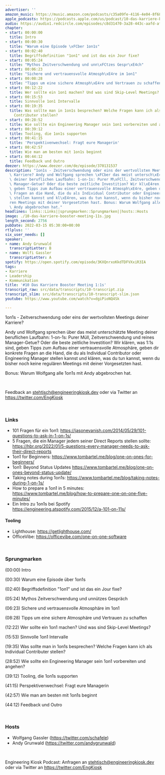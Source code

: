 ```yaml
---
advertiser: ''
amazon_music: https://music.amazon.com/podcasts/c35a09fe-4116-4e04-8f68-77d61b112e46/episodes/8d90437c-e8a1-48a8-9ee3-d1c29b6d6153/engineering-kiosk-10-das-karriere-booster-meeting-1-1s
apple_podcasts: https://podcasts.apple.com/us/podcast/10-das-karriere-booster-meeting-1-1s/id1603082924?i=1000554051253
audio: https://audio1.redcircle.com/episodes/c8d31470-3a28-443c-aafd-af96625f4146/stream.mp3
chapter:
- start: 00:00:00
  title: Intro
- start: 00:00:30
  title: "Warum eine Episode \xFCber 1on1s"
- start: 00:02:40
  title: Begriffsdefinition "1on1" und ist das ein Jour fixe?
- start: 00:05:24
  title: "Mythos Zeitverschwendung und unn\xFCtzes Gespr\xE4ch"
- start: 00:06:23
  title: "Sichere und vertrauensvolle Atmosph\xE4re im 1on1"
- start: 00:08:28
  title: "Tipps um eine sichere Atmosph\xE4re und Vertrauen zu schaffen"
- start: 00:12:22
  title: Wer sollte ein 1on1 machen? Und was sind Skip-Level Meetings?
- start: 00:15:53
  title: Sinnvolle 1on1 Intervalle
- start: 00:19:35
  title: Was sollte man in 1on1s besprechen? Welche Fragen kann ich als Individual
    Contributer stellen?
- start: 00:28:52
  title: Wie sollte ein Engineering Manager sein 1on1 vorbereiten und angehen?
- start: 00:39:12
  title: Tooling, die 1on1s supporten
- start: 00:41:15
  title: 'Perspektivenwechsel: Fragt eure Managerin'
- start: 00:42:57
  title: Wie man am besten mit 1on1s beginnt
- start: 00:44:12
  title: Feedback und Outro
deezer: https://www.deezer.com/de/episode/370131537
description: "1on1s - Zeitverschwendung oder eins der wertvollsten Meetings deiner\
  \ Karriere? Andy und Wolfgang sprechen \xFCber das meist untersch\xE4tzte Meeting\
  \ deiner beruflichen Laufbahn: 1-on-1s: Purer M\xFCll, Zeitverschwendung und reines\
  \ Manager-Getue? Oder die beste zeitliche Investition? Wir kl\xE4ren, was 1:1s sind,\
  \ geben Tipps zum Aufbau einer vertrauensvolle Atmosph\xE4re, geben dir konkrete\
  \ Fragen an die Hand, die du als Individual Contributor oder Engineering Manager\
  \ stellen kannst und kl\xE4ren, was du tun kannst, wenn du bisher noch keine regul\xE4\
  ren Meetings mit deiner Vorgesetzten hast. Bonus: Warum Wolfgang alle 1on1s mit\
  \ Andy abgebrochen hat."
headlines: links::Links||sprungmarken::Sprungmarken||hosts::Hosts
image: ./10-das-karriere-booster-meeting-11s.jpg
length_second: 2756
pubDate: 2022-03-15 05:30:00+00:00
rtlplus: ''
six_user_needs: []
speaker:
- name: Andy Grunwald
  transcriptLetter: B
- name: Wolfi Gassler
  transcriptLetter: A
spotify: https://open.spotify.com/episode/3KXQnrxoKkdTDFVXxiR3IA
tags:
- Karriere
- Leadership
- Kommunikation
title: '#10 Das Karriere Booster Meeting 1:1s'
transcript_raw: src/data/transcripts/10-transcript.zip
transcript_slim: src/data/transcripts/10-transcript-slim.json
youtube: https://www.youtube.com/watch?v=dgiPioNQ4Sk

---
```

<p>1on1s - Zeitverschwendung oder eins der wertvollsten Meetings deiner Karriere?</p><p>Andy und Wolfgang sprechen über das meist unterschätzte Meeting deiner beruflichen Laufbahn: 1-on-1s: Purer Müll, Zeitverschwendung und reines Manager-Getue? Oder die beste zeitliche Investition? Wir klären, was 1:1s sind, geben Tipps zum Aufbau einer vertrauensvolle Atmosphäre, geben dir konkrete Fragen an die Hand, die du als Individual Contributor oder Engineering Manager stellen kannst und klären, was du tun kannst, wenn du bisher noch keine regulären Meetings mit deiner Vorgesetzten hast.</p><p>Bonus: Warum Wolfgang alle 1on1s mit Andy abgebrochen hat.</p><p><br></p><p>Feedback an <a href="mailto:stehtisch@engineeringkiosk.dev" rel="nofollow">stehtisch@engineeringkiosk.dev</a> oder via Twitter an <a href="https://twitter.com/EngKiosk" rel="nofollow">https://twitter.com/EngKiosk</a></p><p><br></p><h3 id="links">Links</h3><ul><li>101 Fragen für ein 1on1: <a href="https://jasonevanish.com/2014/05/29/101-questions-to-ask-in-1-on-1s/" rel="nofollow">https://jasonevanish.com/2014/05/29/101-questions-to-ask-in-1-on-1s/</a></li><li>5 Fragen, die ein Manager jedem seiner Direct Reports stellen sollte: <a href="https://hbr.org/2022/01/5-questions-every-manager-needs-to-ask-their-direct-reports" rel="nofollow">https://hbr.org/2022/01/5-questions-every-manager-needs-to-ask-their-direct-reports</a></li><li>1on1 for Beginners: <a href="https://www.tombartel.me/blog/one-on-ones-for-beginners/" rel="nofollow">https://www.tombartel.me/blog/one-on-ones-for-beginners/</a></li><li>1on1: Beyond Status Updates <a href="https://www.tombartel.me/blog/one-on-ones-beyond-status-update/" rel="nofollow">https://www.tombartel.me/blog/one-on-ones-beyond-status-update/</a></li><li>Taking notes during 1on1s: <a href="https://www.tombartel.me/blog/taking-notes-during-1-on-1s/" rel="nofollow">https://www.tombartel.me/blog/taking-notes-during-1-on-1s/</a></li><li>How to prepare a 1on1 in 5 minutes: <a href="https://www.tombartel.me/blog/how-to-prepare-one-on-one-five-minutes/" rel="nofollow">https://www.tombartel.me/blog/how-to-prepare-one-on-one-five-minutes/</a></li><li>Ein Intro zu 1on1s bei Spotify <a href="https://engineering.atspotify.com/2015/12/a-101-on-11s/" rel="nofollow">https://engineering.atspotify.com/2015/12/a-101-on-11s/</a> </li></ul><h4>Tooling</h4><ul><li>Lighthouse: <a href="https://getlighthouse.com/" rel="nofollow">https://getlighthouse.com/</a></li><li>OfficeVibe: <a href="https://officevibe.com/one-on-one-software" rel="nofollow">https://officevibe.com/one-on-one-software</a></li></ul><p><br></p><h3 id="sprungmarken">Sprungmarken</h3><p>(00:00) Intro</p><p>(00:30) Warum eine Episode über 1on1s</p><p>(02:40) Begriffsdefinition &#34;1on1&#34; und ist das ein Jour fixe?</p><p>(05:24) Mythos Zeitverschwendung und unnützes Gespräch</p><p>(06:23) Sichere und vertrauensvolle Atmosphäre im 1on1</p><p>(08:28) Tipps um eine sichere Atmosphäre und Vertrauen zu schaffen</p><p>(12:22) Wer sollte ein 1on1 machen? Und was sind Skip-Level Meetings?</p><p>(15:53) Sinnvolle 1on1 Intervalle</p><p>(19:35) Was sollte man in 1on1s besprechen? Welche Fragen kann ich als Individual Contributer stellen?</p><p>(28:52) Wie sollte ein Engineering Manager sein 1on1 vorbereiten und angehen?</p><p>(39:12) Tooling, die 1on1s supporten</p><p>(41:15) Perspektivenwechsel: Fragt eure Managerin</p><p>(42:57) Wie man am besten mit 1on1s beginnt</p><p>(44:12) Feedback und Outro</p><p><br></p><h3 id="hosts">Hosts</h3><ul><li>Wolfgang Gassler (<a href="https://twitter.com/schafele" rel="nofollow">https://twitter.com/schafele</a>)</li><li>Andy Grunwald (<a href="https://twitter.com/andygrunwald" rel="nofollow">https://twitter.com/andygrunwald</a>)</li></ul><p><br></p><p>Engineering Kiosk Podcast: Anfragen an <a href="mailto:stehtisch@engineeringkiosk.dev" rel="nofollow">stehtisch@engineeringkiosk.dev</a> oder via Twitter an <a href="https://twitter.com/EngKiosk" rel="nofollow">https://twitter.com/EngKiosk</a></p>